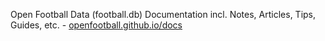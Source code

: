 
Open Football Data (football.db) Documentation incl. Notes, Articles, Tips, Guides, etc.  -  [openfootball.github.io/docs](http://openfootball.github.io/docs)

